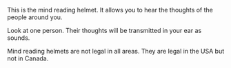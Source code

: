 This is the mind reading helmet. It allows you to hear the thoughts of the people around you.

Look at one person. Their thoughts will be transmitted in your ear as sounds.


Mind reading helmets are not legal in all areas. They are legal in the USA but not in Canada.
